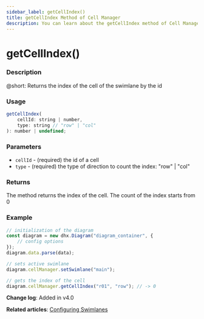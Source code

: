 ```yaml
---
sidebar_label: getCellIndex()
title: getCellIndex Method of Cell Manager
description: You can learn about the getCellIndex method of Cell Manager in the documentation of the DHTMLX JavaScript Diagram library. Browse developer guides and API reference, try out code examples and live demos, and download a free 30-day evaluation version of DHTMLX Diagram.
---
```


# getCellIndex()

### Description

@short: Returns the index of the cell of the swimlane by the id

### Usage

~~~js
getCellIndex(
    cellId: string | number, 
    type: string // "row" | "col"
): number | undefined;
~~~

### Parameters

- `cellId` - (required) the id of a cell
- `type` - (required) the type of direction to count the index: "row" | "col"

### Returns

The method returns the index of the cell. The count of the index starts from 0

### Example

~~~js
// initialization of the diagram
const diagram = new dhx.Diagram("diagram_container", {
    // config options
});
diagram.data.parse(data);

// sets active swimlane
diagram.cellManager.setSwimlane("main"); 

// gets the index of the cell
diagram.cellManager.getCellIndex("r01", "row"); // -> 0
~~~

**Change log**: Added in v4.0

**Related articles**: [Configuring Swimlanes](../../../swimlanes/)
